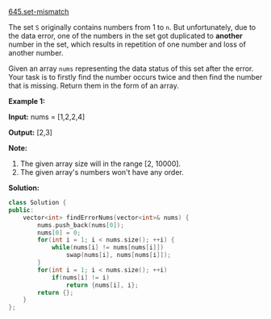 [645.set-mismatch](https://leetcode.com/problems/set-mismatch/)  

The set `S` originally contains numbers from 1 to `n`. But unfortunately, due to the data error, one of the numbers in the set got duplicated to **another** number in the set, which results in repetition of one number and loss of another number.

Given an array `nums` representing the data status of this set after the error. Your task is to firstly find the number occurs twice and then find the number that is missing. Return them in the form of an array.

**Example 1:**  

  
**Input:** nums = \[1,2,2,4\]
  
**Output:** \[2,3\]
  

**Note:**  

1.  The given array size will in the range \[2, 10000\].
2.  The given array's numbers won't have any order.  



**Solution:**  

```cpp
class Solution {
public:
    vector<int> findErrorNums(vector<int>& nums) {
        nums.push_back(nums[0]);
        nums[0] = 0;
        for(int i = 1; i < nums.size(); ++i) {
            while(nums[i] != nums[nums[i]])
                swap(nums[i], nums[nums[i]]);
        }
        for(int i = 1; i < nums.size(); ++i) 
            if(nums[i] != i) 
                return {nums[i], i};
        return {};
    }
};
```
      